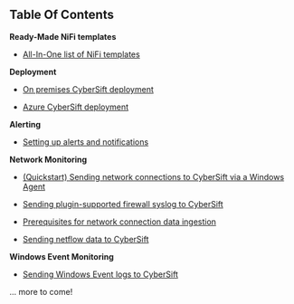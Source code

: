 ## Table Of Contents

**Ready-Made NiFi templates**

* [All-In-One list of NiFi templates](https://gettingstarted.cybersift.io/docs/nifi-templates.md)

**Deployment**

* [On premises CyberSift deployment](https://gettingstarted.cybersift.io/docs/onpremises.md)

* [Azure CyberSift deployment](https://gettingstarted.cybersift.io/docs/azure_deployment.md)

**Alerting**

* [Setting up alerts and notifications](https://gettingstarted.cybersift.io/docs/alerting.md)

**Network Monitoring**

* [(Quickstart) Sending network connections to CyberSift via a Windows Agent](https://gettingstarted.cybersift.io/docs/windows_agent.md)

* [Sending plugin-supported firewall syslog to CyberSift](https://gettingstarted.cybersift.io/docs/syslog_parser.md)

* [Prerequisites for network connection data ingestion](https://gettingstarted.cybersift.io/docs/ip_required_fields.md)

* [Sending netflow data to CyberSift](https://gettingstarted.cybersift.io/docs/netflow.md)

**Windows Event Monitoring**

* [Sending Windows Event logs to CyberSift](https://gettingstarted.cybersift.io/docs/windows_events.md)

... more to come!